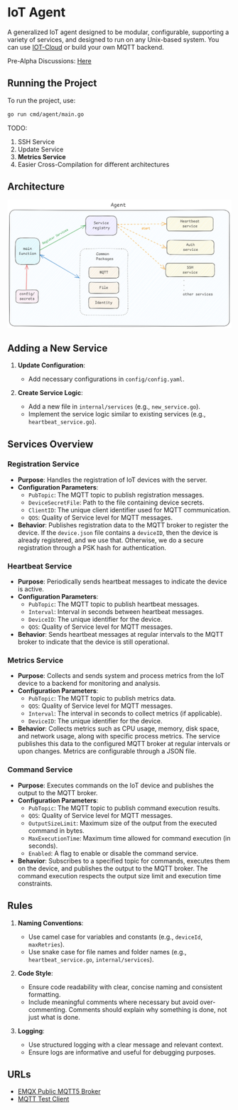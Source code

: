 # IoT Agent

A generalized IoT agent designed to be modular, configurable, supporting a variety of services, and designed to run on any Unix-based system. You can use [IOT-Cloud](https://github.com/BenMeehan/iot-cloud) or build your own MQTT backend.

Pre-Alpha Discussions: [Here](https://github.com/BenMeehan/iot-agent/discussions/6)

## Running the Project

To run the project, use:
```sh
go run cmd/agent/main.go
```
TODO:
1. SSH Service
2. Update Service
3. **Metrics Service**
4. Easier Cross-Compilation for different architectures

## Architecture
![arch.png](./.github/images/agent-arch.png)

## Adding a New Service

1. **Update Configuration**:
   - Add necessary configurations in `config/config.yaml`.

2. **Create Service Logic**:
   - Add a new file in `internal/services` (e.g., `new_service.go`).
   - Implement the service logic similar to existing services (e.g., `heartbeat_service.go`).

## Services Overview

### Registration Service

- **Purpose**: Handles the registration of IoT devices with the server.
- **Configuration Parameters**:
  - `PubTopic`: The MQTT topic to publish registration messages.
  - `DeviceSecretFile`: Path to the file containing device secrets.
  - `ClientID`: The unique client identifier used for MQTT communication.
  - `QOS`: Quality of Service level for MQTT messages.
- **Behavior**: Publishes registration data to the MQTT broker to register the device. If the `device.json` file contains a `deviceID`, then the device is already registered, and we use that. Otherwise, we do a secure registration through a PSK hash for authentication.

### Heartbeat Service

- **Purpose**: Periodically sends heartbeat messages to indicate the device is active.
- **Configuration Parameters**:
  - `PubTopic`: The MQTT topic to publish heartbeat messages.
  - `Interval`: Interval in seconds between heartbeat messages.
  - `DeviceID`: The unique identifier for the device.
  - `QOS`: Quality of Service level for MQTT messages.
- **Behavior**: Sends heartbeat messages at regular intervals to the MQTT broker to indicate that the device is still operational.

### Metrics Service

- **Purpose**: Collects and sends system and process metrics from the IoT device to a backend for monitoring and analysis.
- **Configuration Parameters**:
  - `PubTopic`: The MQTT topic to publish metrics data.
  - `QOS`: Quality of Service level for MQTT messages.
  - `Interval`: The interval in seconds to collect metrics (if applicable).
  - `DeviceID`: The unique identifier for the device.
- **Behavior**: Collects metrics such as CPU usage, memory, disk space, and network usage, along with specific process metrics. The service publishes this data to the configured MQTT broker at regular intervals or upon changes. Metrics are configurable through a JSON file.

### Command Service

- **Purpose**: Executes commands on the IoT device and publishes the output to the MQTT broker.
- **Configuration Parameters**:
  - `PubTopic`: The MQTT topic to publish command execution results.
  - `QOS`: Quality of Service level for MQTT messages.
  - `OutputSizeLimit`: Maximum size of the output from the executed command in bytes.
  - `MaxExecutionTime`: Maximum time allowed for command execution (in seconds).
  - `Enabled`: A flag to enable or disable the command service.
- **Behavior**: Subscribes to a specified topic for commands, executes them on the device, and publishes the output to the MQTT broker. The command execution respects the output size limit and execution time constraints.

## Rules

1. **Naming Conventions**:
   - Use camel case for variables and constants (e.g., `deviceId`, `maxRetries`).
   - Use snake case for file names and folder names (e.g., `heartbeat_service.go`, `internal/services`).

2. **Code Style**:
   - Ensure code readability with clear, concise naming and consistent formatting.
   - Include meaningful comments where necessary but avoid over-commenting. Comments should explain why something is done, not just what is done.

3. **Logging**:
   - Use structured logging with a clear message and relevant context.
   - Ensure logs are informative and useful for debugging purposes.

## URLs

- [EMQX Public MQTT5 Broker](https://www.emqx.com/en/mqtt/public-mqtt5-broker)
- [MQTT Test Client](https://testclient-cloud.mqtt.cool/)
